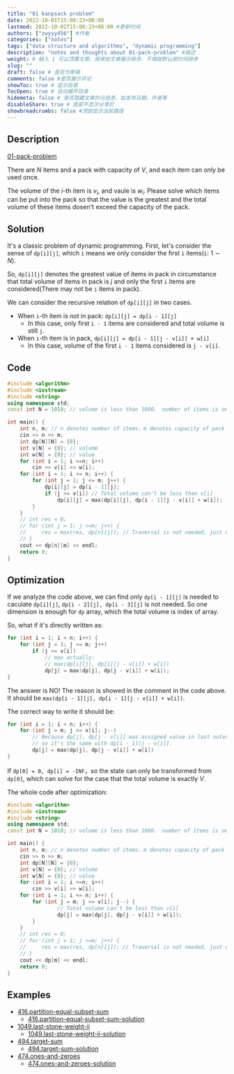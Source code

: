 ```yaml
---
title: "01 kanpsack problem"
date: 2022-10-01T15:08:23+08:00
lastmod: 2022-10-01T15:08:23+08:00 #更新时间
authors: ["zwyyy456"] #作者
categories: ["notes"]
tags: ["data structure and algorithms", "dynamic programming"]
description: "notes and thoughts about 01-pack-problem" #描述
weight: # 输入 1 可以顶置文章，用来给文章展示排序，不填就默认按时间排序
slug: ""
draft: false # 是否为草稿
comments: false #是否展示评论
showToc: true # 显示目录
TocOpen: true # 自动展开目录
hidemeta: false # 是否隐藏文章的元信息，如发布日期、作者等
disableShare: true # 底部不显示分享栏
showbreadcrumbs: false #顶部显示当前路径
---
```


## Description
[01-pack-problem](https://www.acwing.com/problem/content/2/)

There are $N$ items and a pack with capacity of $V$, and each item can only be used once.

The volume of the $i$-th item is $v_i$, and vaule is $w_i$. Please solve which items can be put into the pack so that the value is the greatest and the total volume of these items dosen't exceed the capacity of the pack.

## Solution
It's a classic problem of dynamic programming. First, let's consider the sense of `dp[i][j]`, which `i` means we only consider the first `i` items(`i`: $1\sim N$).

So, `dp[i][j]` denotes the greatest value of items in pack in circumstance that total volume of items in pack is $j$ and only the first `i` items are considered(There may not be `i` items in pack).

We can consider the recursive relation of `dp[i][j]` in two cases.
- When `i`-th item is not in pack: `dp[i][j] = dp[i - 1][j]`
    - In this case, only first `i - 1` items are considered and total volume is still `j`.
- When `i`-th item is in pack, `dp[i][j] = dp[i - 1][j - v[i]] + w[i]`
    - In this case, volume of the first `i - 1` items considered is `j - v[i]`.

## Code
```cpp
#include <algorithm>
#include <iostream>
#include <string>
using namespace std;
const int N = 1010; // volume is less than 1000， number of items is small than 1000.

int main() {
    int n, m; // n denotes number of items，m denotes capacity of pack
    cin >> n >> m;
    int dp[N][N] = {0};
    int v[N] = {0}; // volume
    int w[N] = {0}; // value
    for (int i = 1; i <=n; i++)
        cin >> v[i] >> w[i];
    for (int i = 1; i <= n; i++) {
        for (int j = 1; j <= m; j++) {
            dp[i][j] = dp[i - 1][j];
            if (j >= v[i]) // Total volume can't be less than v[i]
                dp[i][j] = max(dp[i][j], dp[i - 1][j - v[i]] + w[i]);
        }
    }
    // int res = 0;
    // for (int j = 1; j <=m; j++) {
    //     res = max(res, dp[n][j]); // Traversal is not needed, just dp[n][m]
    // }
    cout << dp[n][m] << endl;
    return 0;
}
```

## Optimization
If we analyze the code above, we can find only `dp[i - 1][j]` is needed to caculate `dp[i][j]`, `dp[i - 2][j], dp[i - 3][j]` is not needed. So one dimension is enough for `dp` array, which the total volume is index of array.

So, what if it's directly written as:
```cpp
for (int i = 1; i < n; i++) {
    for (int j = 1; j <= m; j++)
        if (j >= v[i])
            // max actually:
            // max(dp[i][j], dp[i][j - v[i]] + w[i])
            dp[j] = max(dp[j], dp[j - v[i]] + w[i]);  
}
```

The answer is NO! The reason is showed in the comment in the code above. It should be `max(dp[i - 1][j], dp[i - 1][j - v[i]] + w[i])`.

The correct way to write it should be:
```cpp
for (int i = 1; i < n; i++) {
    for (int j = m; j >= v[i]; j--)
        // Because dp[j], dp[j - v[i]] was assigned value in last outer `i` loop，
        // so it's the same with dp[i - 1][j - v[i]].
        dp[j] = max(dp[j], dp[j - v[i]] + w[i]) 
}
```

If `dp[0] = 0, dp[i] = -INF`，so the state can only be transformed from `dp[0]`, which can solve for the case that the total volume is exactly $V$.

The whole code after optimization:
```cpp
#include <algorithm>
#include <iostream>
#include <string>
using namespace std;
const int N = 1010; // volume is less than 1000， number of items is small than 1000.

int main() {
    int n, m; // n denotes number of items，m denotes capacity of pack
    cin >> n >> m;
    int dp[N][N] = {0};
    int v[N] = {0}; // volume
    int w[N] = {0}; // value
    for (int i = 1; i <=n; i++)
        cin >> v[i] >> w[i];
    for (int i = 1; i <= n; i++) {
        for (int j = m; j >= v[i]; j--) {
                // Total volume can't be less than v[i]
                dp[j] = max(dp[j], dp[j - v[i]] + w[i]);
        }
    }
    // int res = 0;
    // for (int j = 1; j <=m; j++) {
    //     res = max(res, dp[n][j]); // Traversal is not needed, just dp[n][m]
    // }
    cout << dp[m] << endl;
    return 0;
}
```

## Examples
- [416.partition-equal-subset-sum](https://leetcode.com/problems/partition-equal-subset-sum/)
    - [416.partition-equal-subset-sum-solution](https://zwyyy456.vercel.app/posts/tech/416.partition-equal-subset-sum)
- [1049.last-stone-weight-ii](https://leetcode.com/problems/last-stone-weight-ii/)
    - [1049.last-stone-weight-ii-solution](https://zwyyy456.vercel.app/posts/tech/1049.last-stone-weight-ii/)
- [494.target-sum](https://leetcode.com/problems/target-sum/)
    - [494.target-sum-solution](https://zwyyy456.vercel.app/posts/tech/494.target-sum/)
- [474.ones-and-zeroes](https://leetcode.com/problems/ones-and-zeroes/)
    - [474.ones-and-zeroes-solution](https://zwyyy456.vercel.app/posts/tech/474.ones-and-zeroes/)